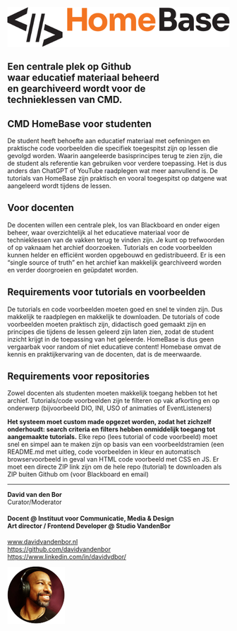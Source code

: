 <img src="https://github.com/CMD-Groningen/.github/blob/main/homebase-logo.svg" style="width:600px">

## Een centrale plek op Github <br> waar educatief materiaal beheerd <br>en gearchiveerd wordt voor de<br> technieklessen van CMD.

## CMD HomeBase voor studenten

De student heeft behoefte aan educatief materiaal met oefeningen en praktische code voorbeelden die specifiek toegespitst zijn op lessen die gevolgd worden. Waarin aangeleerde basisprincipes terug te zien zijn, die de student als referentie kan gebruiken voor verdere toepassing. Het is dus anders dan ChatGPT of YouTube raadplegen wat meer aanvullend is. De tutorials van HomeBase zijn praktisch en vooral toegespitst op datgene wat aangeleerd wordt tijdens de lessen.

## Voor docenten

De docenten willen een centrale plek, los van Blackboard en onder eigen beheer, waar overzichtelijk al het educatieve materiaal voor de technieklessen van de vakken terug te vinden zijn. Je kunt op trefwoorden of op vaknaam het archief doorzoeken. Tutorials en code voorbeelden kunnen helder en efficiënt worden opgebouwd en gedistribueerd. Er is een “single source of truth” en het archief kan makkelijk gearchiveerd worden en verder doorgroeien en geüpdatet worden.

## Requirements voor tutorials en voorbeelden

De tutorials en code voorbeelden moeten goed en snel te vinden zijn. Dus makkelijk te raadplegen en makkelijk te downloaden. De tutorials of code voorbeelden moeten praktisch zijn, didactisch goed gemaakt zijn en principes die tijdens de lessen geleerd zijn laten zien, zodat de student inzicht krijgt in de toepassing van het geleerde. HomeBase is dus geen vergaarbak voor random of niet educatieve content! Homebase omvat de kennis en praktijkervaring van de docenten, dat is de meerwaarde.

## Requirements voor repositories 

Zowel docenten als studenten moeten makkelijk toegang hebben tot het archief. Tutorials/code voorbeelden zijn te filteren op vak afkorting en op onderwerp (bijvoorbeeld DIO, INI, USO of animaties of EventListeners) 

**Het systeem moet custom made opgezet worden, zodat het zichzelf onderhoudt: search criteria en filters hebben onmiddelijk toegang tot aangemaakte tutorials.** Elke repo (lees tutorial of code voorbeeld) moet snel en simpel aan te maken zijn op basis van een voorbeeldstramien (een README.md met uitleg, code voorbeelden in kleur en automatisch browservoorbeeld in geval van HTML code voorbeeld met CSS en JS. Er moet een directe ZIP link zijn om de hele repo (tutorial) te downloaden als ZIP buiten Github om (voor Blackboard en email)


<hr>

**David van den Bor** <br>
Curator/Moderator

#### Docent @ Instituut voor Communicatie, Media & Design <br> Art director / Frontend Developer @ Studio VandenBor
www.davidvandenbor.nl <br>
https://github.com/davidvandenbor <br>
https://www.linkedin.com/in/davidvdbor/


<img src="https://github.com/CMD-Groningen/.github/blob/main/davidvandenbor-rond.png" style="width:130px">

